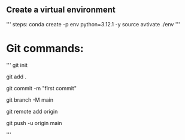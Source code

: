 ## Create a virtual environment

'''
steps:
conda create -p env python=3.12.1 -y
source avtivate ./env
'''

# Git commands:

'''
git init

git add .

git commit -m "first commit"

git branch -M main

git remote add origin <your repo git url>

git push -u origin main

'''
